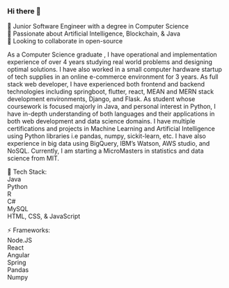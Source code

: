 ### Hi there 👋

🔭 Junior Software Engineer with a degree in Computer Science \
👯 Passionate about Artificial Intelligence, Blockchain, & Java \
💬 Looking to collaborate in open-source 

As a Computer Science graduate , I have operational and implementation experience of over 4 years studying real world problems and designing optimal solutions. I have also worked in a small computer hardware startup of tech supplies in an online e-commerce environment for 3 years. As full stack web developer, I have experienced both frontend and backend technologies including springboot, flutter, react, MEAN and MERN stack development environments, Django, and Flask. As student whose coursework is focused majorly in Java, and personal interest in Python, I have in-depth understanding of both languages and their applications in both web development and data science domains. I have multiple certifications and projects in Machine Learning and Artificial Intelligence using Python libraries i.e pandas, numpy, sickit-learn, etc. I have also experience in big data using BigQuery, IBM’s Watson, AWS studio, and NoSQL. Currently, I am starting a MicroMasters in statistics and data science from MIT.

🌱 Tech Stack: \
Java \
Python \
R \
C# \
MySQL \
HTML, CSS, & JavaScript

⚡ Frameworks: \
Node.JS \
React \
Angular\
Spring\
Pandas\
Numpy



<!--
**KinzaaSheikh/KinzaaSheikh** is a ✨ _special_ ✨ repository because its `README.md` (this file) appears on your GitHub profile.

Here are some ideas to get you started:

- 🔭 I’m currently working on ...
- 🌱 I’m currently learning ...
- 👯 I’m looking to collaborate on ...
- 🤔 I’m looking for help with ...
- 💬 Ask me about ...
- 📫 How to reach me: ...
- 😄 Pronouns: ...
- ⚡ Fun fact: ...
-->
